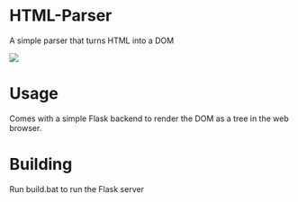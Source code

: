 # HTML-Parser
A simple parser that turns HTML into a DOM

![](https://i.imgur.com/04biKg6.gif)

# Usage
Comes with a simple Flask backend to render the DOM as a tree in the web browser.

# Building
Run build.bat to run the Flask server
